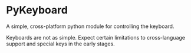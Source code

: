 PyKeyboard
==========

A simple, cross-platform python module for controlling the keyboard.

Keyboards are not as simple. Expect certain limitations to cross-language
support and special keys in the early stages.
